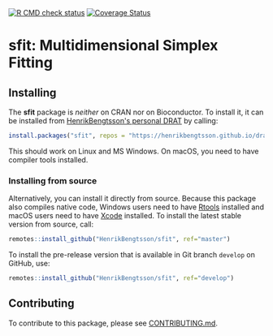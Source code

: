 

<div id="badges"><!-- pkgdown markup -->
 <a href="https://github.com/HenrikBengtsson/sfit/actions?query=workflow%3AR-CMD-check"><img border="0" src="https://github.com/HenrikBengtsson/sfit/actions/workflows/R-CMD-check.yaml/badge.svg?branch=develop" alt="R CMD check status"/></a>     <a href="https://app.codecov.io/gh/HenrikBengtsson/sfit"><img border="0" src="https://codecov.io/gh/HenrikBengtsson/sfit/branch/develop/graph/badge.svg" alt="Coverage Status"/></a> 
</div>

# sfit: Multidimensional Simplex Fitting 


## Installing

The **sfit** package is _neither_ on CRAN nor on Bioconductor.  To install it, it can be installed from [HenrikBengtsson's personal DRAT](https://github.com/HenrikBengtsson/drat) by calling:

```r
install.packages("sfit", repos = "https://henrikbengtsson.github.io/drat")
```

This should work on Linux and MS Windows.  On macOS, you need to have compiler tools installed.


### Installing from source

Alternatively, you can install it directly from source.  Because this package also compiles native code, Windows users need to have [Rtools](https://cran.r-project.org/bin/windows/Rtools/) installed and macOS users need to have [Xcode](https://developer.apple.com/xcode/) installed.  To install the latest stable version from source, call:
```r
remotes::install_github("HenrikBengtsson/sfit", ref="master")
```
To install the pre-release version that is available in Git branch `develop` on GitHub, use:
```r
remotes::install_github("HenrikBengtsson/sfit", ref="develop")
```


<!-- pkgdown-drop-below -->


## Contributing

To contribute to this package, please see [CONTRIBUTING.md](CONTRIBUTING.md).

